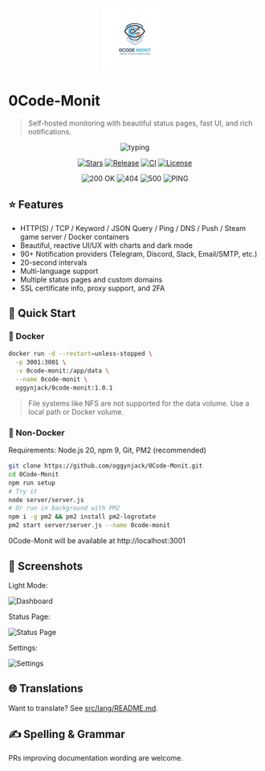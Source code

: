 <div align="center" width="100%">
  <img src="public/icon-512x512.png" width="128" alt="0Code-Monit" />
</div>

# 0Code-Monit

> Self-hosted monitoring with beautiful status pages, fast UI, and rich notifications.

<p align="center">
  <img src="https://readme-typing-svg.demolab.com?font=Inter&weight=600&size=24&pause=1200&color=00C2A8&center=true&vCenter=true&width=700&lines=Self-hosted+Monitoring;HTTP%2C+TCP%2C+Ping%2C+MQTT%2C+SMTP;Status+Pages+%26+Uptime+Charts;Powerful+Alerts+%26+Integrations" alt="typing" />
</p>

<p align="center">
  <a href="https://github.com/oggynjack/0Code-Monit"><img alt="Stars" src="https://img.shields.io/github/stars/oggynjack/0Code-Monit?style=flat" /></a>
  <a href="https://github.com/oggynjack/0Code-Monit/releases"><img alt="Release" src="https://img.shields.io/github/v/release/oggynjack/0Code-Monit?include_prereleases&sort=semver" /></a>
  <a href="https://github.com/oggynjack/0Code-Monit/actions"><img alt="CI" src="https://img.shields.io/github/actions/workflow/status/oggynjack/0Code-Monit/auto-release.yml?branch=main&label=auto-release" /></a>
  <a href="LICENSE"><img alt="License" src="https://img.shields.io/github/license/oggynjack/0Code-Monit" /></a>
</p>

<p align="center">
  <img alt="200 OK" src="https://img.shields.io/badge/HTTP-200%20OK-2ea44f?labelColor=1b1f23" />
  <img alt="404" src="https://img.shields.io/badge/HTTP-404-ffcc00?labelColor=1b1f23" />
  <img alt="500" src="https://img.shields.io/badge/HTTP-500-ea4a5a?labelColor=1b1f23" />
  <img alt="PING" src="https://img.shields.io/badge/PING-live-00c2a8?labelColor=1b1f23&logo=sonarcloud&logoColor=white" />
</p>

## ⭐ Features

- HTTP(S) / TCP / Keyword / JSON Query / Ping / DNS / Push / Steam game server / Docker containers
- Beautiful, reactive UI/UX with charts and dark mode
- 90+ Notification providers (Telegram, Discord, Slack, Email/SMTP, etc.)
- 20-second intervals
- Multi-language support
- Multiple status pages and custom domains
- SSL certificate info, proxy support, and 2FA

## 🔧 Quick Start

### 🐳 Docker

```bash path=null start=null
docker run -d --restart=unless-stopped \
  -p 3001:3001 \
  -v 0code-monit:/app/data \
  --name 0code-monit \
  oggynjack/0code-monit:1.0.1
```

> File systems like NFS are not supported for the data volume. Use a local path or Docker volume.

### 💪 Non-Docker

Requirements: Node.js 20, npm 9, Git, PM2 (recommended)

```bash path=null start=null
git clone https://github.com/oggynjack/0Code-Monit.git
cd 0Code-Monit
npm run setup
# Try it
node server/server.js
# Or run in background with PM2
npm i -g pm2 && pm2 install pm2-logrotate
pm2 start server/server.js --name 0code-monit
```

0Code-Monit will be available at http://localhost:3001

## 📸 Screenshots

Light Mode:

![Dashboard](https://github.com/user-attachments/assets/76e47ac9-fb5d-4961-8cd8-9137ab80fcaf)

Status Page:

![Status Page](https://github.com/user-attachments/assets/35edf031-f502-4f68-bffc-1b51b06aef01)

Settings:

![Settings](https://github.com/user-attachments/assets/dee407b6-a63d-4eaf-a8e2-ecf588b19c9a)

## 🌐 Translations

Want to translate? See [src/lang/README.md](src/lang/README.md).

## ✍️ Spelling & Grammar

PRs improving documentation wording are welcome.
